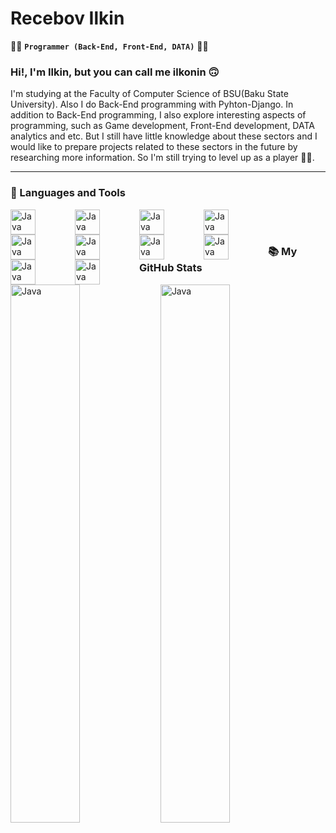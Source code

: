 # Recebov Ilkin

:man_technologist: **`Programmer (Back-End, Front-End, DATA)`** :man_technologist:

### Hi!, I'm Ilkin, but you can call me ilkonin :upside_down_face:
I'm studying at the Faculty of Computer Science of BSU(Baku State University).
Also I do Back-End programming with Pyhton-Django. In addition to Back-End programming, I also explore interesting aspects of
programming, such as Game development, Front-End development, DATA analytics and etc. But I still have little knowledge about 
these sectors and I would like to prepare projects related to these sectors in the future by researching more information. 
So I'm still trying to level up as a player :face_in_clouds:.

---
### :toolbox: Languages and Tools 

<!-- BACK-END LANGUAGES AND TOOLS -->
<img align="left" alt="Java" width="40px" style="padding-right: 60px;" src="https://cdn.jsdelivr.net/gh/devicons/devicon/icons/python/python-plain.svg"/>
<img align="left" alt="Java" width="40px" style="padding-right: 60px;" src="https://cdn.jsdelivr.net/gh/devicons/devicon/icons/django/django-plain.svg"/>

<!-- FRONT-END LANGUAGES AND TOOLS -->
<img align="left" alt="Java" width="40px" style="padding-right: 60px;" src="https://cdn.jsdelivr.net/gh/devicons/devicon/icons/html5/html5-plain.svg"/>
<img align="left" alt="Java" width="40px" style="padding-right: 60px;" src="https://cdn.jsdelivr.net/gh/devicons/devicon/icons/css3/css3-plain.svg"/>
<img align="left" alt="Java" width="40px" style="padding-right: 60px;" src="https://cdn.jsdelivr.net/gh/devicons/devicon/icons/javascript/javascript-plain.svg"/>

<!-- GIT -->
<img align="left" alt="Java" width="40px" style="padding-right: 60px;" src="https://cdn.jsdelivr.net/gh/devicons/devicon/icons/git/git-original.svg"/>
<img align="left" alt="Java" width="40px" style="padding-right: 60px;" src="https://cdn.jsdelivr.net/gh/devicons/devicon/icons/github/github-original.svg"/>

<!-- OTHER LANGUAGES AND TOOLS -->
<img align="left" alt="Java" width="40px" style="padding-right: 60px;" src="https://cdn.jsdelivr.net/gh/devicons/devicon/icons/java/java-original.svg"/>
<img align="left" alt="Java" width="40px" style="padding-right: 60px;" src="https://cdn.jsdelivr.net/gh/devicons/devicon/icons/cplusplus/cplusplus-line.svg"/>
<img align="left" alt="Java" width="40px" style="padding-right: 60px;" src="https://cdn.jsdelivr.net/gh/devicons/devicon/icons/c/c-plain.svg"/>
<br><br>

###

### 	:books: My GitHub Stats
<img align="left" alt="Java" width="47%" src="https://github-readme-stats.vercel.app/api?username=ilkoninn&show_icons=true&theme=radical"/>
<img align="left" alt="Java" width="47%" src="https://github-readme-stats.vercel.app/api/top-langs/?username=ilkoninn&layout=compact"/>
